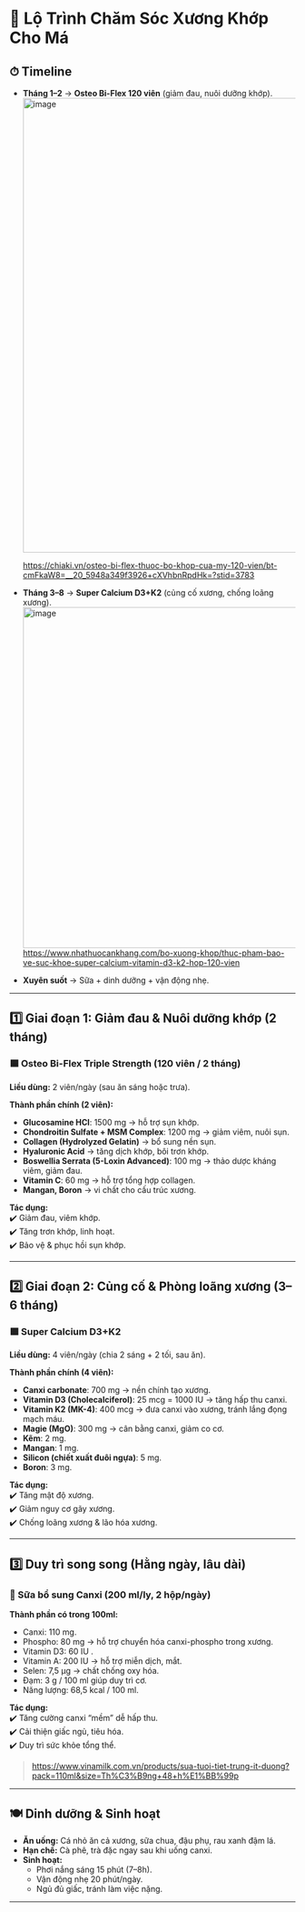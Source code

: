 # 🦴 Lộ Trình Chăm Sóc Xương Khớp Cho Má

## ⏱ Timeline
- **Tháng 1–2** → **Osteo Bi-Flex 120 viên** (giảm đau, nuôi dưỡng khớp).
  <img width="800" height="800" alt="image" src="https://github.com/user-attachments/assets/9bafb6bb-e7f2-4d45-89cb-96c71a6bafc3" />
  
  https://chiaki.vn/osteo-bi-flex-thuoc-bo-khop-cua-my-120-vien/bt-cmFkaW8=__20_5948a349f3926+cXVhbnRpdHk=?stid=3783
- **Tháng 3–8** → **Super Calcium D3+K2** (củng cố xương, chống loãng xương).
  <img width="1080" height="600" alt="image" src="https://github.com/user-attachments/assets/8eb14b56-f3ce-4ce1-8357-5030c260562f" />
  https://www.nhathuocankhang.com/bo-xuong-khop/thuc-pham-bao-ve-suc-khoe-super-calcium-vitamin-d3-k2-hop-120-vien
  
- **Xuyên suốt** → Sữa + dinh dưỡng + vận động nhẹ.

---

## 1️⃣ Giai đoạn 1: Giảm đau & Nuôi dưỡng khớp (2 tháng)

### 🟦 Osteo Bi-Flex Triple Strength (120 viên / 2 tháng)
**Liều dùng:** 2 viên/ngày (sau ăn sáng hoặc trưa).  

**Thành phần chính (2 viên):**
- **Glucosamine HCl**: 1500 mg → hỗ trợ sụn khớp.  
- **Chondroitin Sulfate + MSM Complex**: 1200 mg → giảm viêm, nuôi sụn.  
- **Collagen (Hydrolyzed Gelatin)** → bổ sung nền sụn.  
- **Hyaluronic Acid** → tăng dịch khớp, bôi trơn khớp.  
- **Boswellia Serrata (5-Loxin Advanced)**: 100 mg → thảo dược kháng viêm, giảm đau.  
- **Vitamin C**: 60 mg → hỗ trợ tổng hợp collagen.  
- **Mangan, Boron** → vi chất cho cấu trúc xương.

**Tác dụng:**  
✔️ Giảm đau, viêm khớp.  
✔️ Tăng trơn khớp, linh hoạt.  
✔️ Bảo vệ & phục hồi sụn khớp.  

---

## 2️⃣ Giai đoạn 2: Củng cố & Phòng loãng xương (3–6 tháng)

### 🟩 Super Calcium D3+K2
**Liều dùng:** 4 viên/ngày (chia 2 sáng + 2 tối, sau ăn).  

**Thành phần chính (4 viên):**
- **Canxi carbonate**: 700 mg → nền chính tạo xương.  
- **Vitamin D3 (Cholecalciferol)**: 25 mcg = 1000 IU → tăng hấp thu canxi.  
- **Vitamin K2 (MK-4)**: 400 mcg → đưa canxi vào xương, tránh lắng đọng mạch máu.  
- **Magie (MgO)**: 300 mg → cân bằng canxi, giảm co cơ.  
- **Kẽm**: 2 mg.  
- **Mangan**: 1 mg.  
- **Silicon (chiết xuất đuôi ngựa)**: 5 mg.  
- **Boron**: 3 mg.  

**Tác dụng:**  
✔️ Tăng mật độ xương.  
✔️ Giảm nguy cơ gãy xương.  
✔️ Chống loãng xương & lão hóa xương.  

---

## 3️⃣ Duy trì song song (Hằng ngày, lâu dài)

### 🥛 Sữa bổ sung Canxi (200 ml/ly, 2 hộp/ngày)
**Thành phần có trong 100ml:**
- Canxi: 110 mg.
- Phospho: 80 mg → hỗ trợ chuyển hóa canxi-phospho trong xương.
- Vitamin D3: 60 IU .
- Vitamin A: 200 IU → hỗ trợ miễn dịch, mắt.
- Selen: 7,5 µg → chất chống oxy hóa.
- Đạm: 3 g / 100 ml giúp duy trì cơ.
- Năng lượng: 68,5 kcal / 100 ml. 

**Tác dụng:**  
✔️ Tăng cường canxi “mềm” dễ hấp thu.  
✔️ Cải thiện giấc ngủ, tiêu hóa.  
✔️ Duy trì sức khỏe tổng thể.  

> https://www.vinamilk.com.vn/products/sua-tuoi-tiet-trung-it-duong?pack=110ml&size=Th%C3%B9ng+48+h%E1%BB%99p
---

## 🍽️ Dinh dưỡng & Sinh hoạt
- **Ăn uống:** Cá nhỏ ăn cả xương, sữa chua, đậu phụ, rau xanh đậm lá.  
- **Hạn chế:** Cà phê, trà đặc ngay sau khi uống canxi.  
- **Sinh hoạt:**  
  - Phơi nắng sáng 15 phút (7–8h).  
  - Vận động nhẹ 20 phút/ngày.  
  - Ngủ đủ giấc, tránh làm việc nặng.  

---
